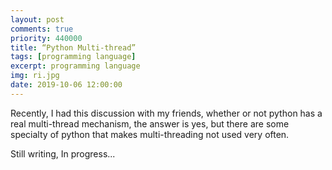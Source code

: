 ```yaml
---
layout: post
comments: true
priority: 440000
title: “Python Multi-thread”
tags: [programming language]
excerpt: programming language
img: ri.jpg
date: 2019-10-06 12:00:00
---
```


Recently, I had this discussion with my friends, whether or not python has a real multi-thread mechanism, the answer is yes, but 
there are some specialty of python that makes multi-threading not used very often.

Still writing, In progress...





